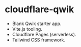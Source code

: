 # cloudflare-qwik

- Blank Qwik starter app.
- Vite.js tooling.
- Cloudflare Pages (serverless).
- Tailwind CSS framework.
